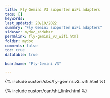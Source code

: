 ```yaml
---
title: Fly Gemini V3 supported WiFi adapters
tags: []
keywords: 
last_updated: 20/10/2022
summary: "Fly Gemini supported WiFi adapters"
sidebar: mydoc_sidebar
permalink: fly-gemini_v3_wifi.html
folder: mydoc
comments: false
toc: true
datatable: true

boardname: "Fly-Gemini V3" 

---
```


{% include custom/sbc/fly-gemini_v2_wifi.html %}

{% include custom/can/sht_links.html %}